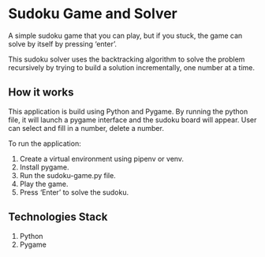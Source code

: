 # Sudoku Game and Solver

A simple sudoku game that you can play, but if you stuck, the game can solve by itself by pressing ‘enter’.

This sudoku solver uses the backtracking algorithm to solve the problem recursively by trying to build a solution incrementally, one number at a time.

## How it works

This application is build using Python and Pygame. By running the python file, it will launch a pygame interface and the sudoku board will appear. User can select and fill in a number, delete a number.

To run the application:
1. Create a virtual environment using pipenv or venv.
2. Install pygame.
3. Run the sudoku-game.py file.
4. Play the game.
5. Press ‘Enter’ to solve the sudoku.

## Technologies Stack
1. Python
2. Pygame
